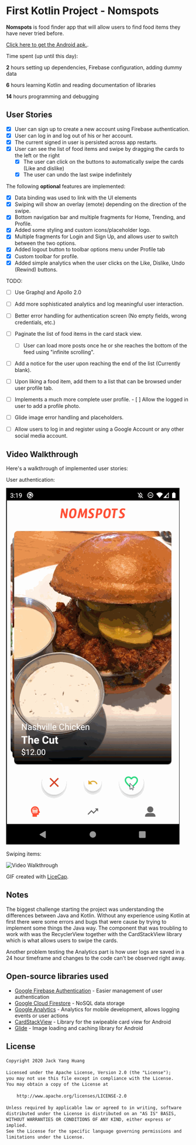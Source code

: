 # First Kotlin Project - Nomspots

**Nomspots** is food finder app that will allow users to find food items they have never tried before.

[Click here to get the Android apk.](https://github.com/jyanghua/Nomspots/blob/master/docs/Nomspots-debug.apk).


Time spent (up until this day):

**2** hours setting up dependencies, Firebase configuration, adding dummy data

**6** hours learning Kotlin and reading documentation of libraries

**14** hours programming and debugging

## User Stories

- [x] User can sign up to create a new account using Firebase authentication.
- [x] User can log in and log out of his or her account.
- [x] The current signed in user is persisted across app restarts.
- [x] User can see the list of food items and swipe by dragging the cards to the left or the right
    - [x] The user can click on the buttons to automatically swipe the cards (Like and dislike)
    - [x] The user can undo the last swipe indefinitely

The following **optional** features are implemented:

- [x] Data binding was used to link with the UI elements
- [x] Swiping will show an overlay (emote) depending on the direction of the swipe.
- [x] Bottom navigation bar and multiple fragments for Home, Trending, and Profile.
- [x] Added some styling and custom icons/placeholder logo.
- [x] Multiple fragments for Login and Sign Up, and allows user to switch between the two options.
- [x] Added logout button to toolbar options menu under Profile tab
- [x] Custom toolbar for profile.
- [x] Added simple analytics when the user clicks on the Like, Dislike, Undo (Rewind) buttons.

TODO:

- [ ] Use Graphql and Apollo 2.0
- [ ] Add more sophisticated analytics and log meaningful user interaction.
- [ ] Better error handling for authentication screen (No empty fields, wrong credentials, etc.)
- [ ] Paginate the list of food items in the card stack view.
    - [ ] User can load more posts once he or she reaches the bottom of the feed using "infinite scrolling".
- [ ] Add a notice for the user upon reaching the end of the list (Currently blank).
- [ ] Upon liking a food item, add them to a list that can be browsed under user profile tab.
- [ ] Implements a much more complete user profile.
      - [ ] Allow the logged in user to add a profile photo.
- [ ] Glide image error handling and placeholders.
- [ ] Allow users to log in and register using a Google Account or any other social media account.


## Video Walkthrough

Here's a walkthrough of implemented user stories:

User authentication:

<img src='https://github.com/jyanghua/Nomspots/blob/master/docs/gifs/nomspots_auth.gif' title='Video Walkthrough of Authentication' width='' alt='Video Walkthrough' />


Swiping items:

<img src='https://github.com/jyanghua/Nomspots/blob/master/docs/gifs/nomspots_swiping.gif' title='Video Walkthrough of Swiping the CardStackView' width='' alt='Video Walkthrough' />

GIF created with [LiceCap](http://www.cockos.com/licecap/).


## Notes

The biggest challenge starting the project was understanding the differences between Java and Kotlin. Without any experience using Kotlin at first there were some errors and bugs that were cause by trying to implement some things the Java way. The component that was troubling to work with was the RecyclerView together with the CardStackView library which is what allows users to swipe the cards.

Another problem testing the Analytics part is how user logs are saved in a 24 hour timeframe and changes to the code can't be observed right away.


## Open-source libraries used

- [Google Firebase Authentication](https://firebase.google.com/docs/auth) - Easier management of user authentication
- [Google Cloud Firestore](https://firebase.google.com/docs/firestore) - NoSQL data storage
- [Google Analytics](https://firebase.google.com/docs/analytics) - Analytics for mobile development, allows logging events or user actions
- [CardStackView](https://github.com/yuyakaido/CardStackView) - Library for the swipeable card view for Android
- [Glide](https://github.com/bumptech/glide) - Image loading and caching library for Android

## License

    Copyright 2020 Jack Yang Huang

    Licensed under the Apache License, Version 2.0 (the "License");
    you may not use this file except in compliance with the License.
    You may obtain a copy of the License at

        http://www.apache.org/licenses/LICENSE-2.0

    Unless required by applicable law or agreed to in writing, software
    distributed under the License is distributed on an "AS IS" BASIS,
    WITHOUT WARRANTIES OR CONDITIONS OF ANY KIND, either express or implied.
    See the License for the specific language governing permissions and
    limitations under the License.